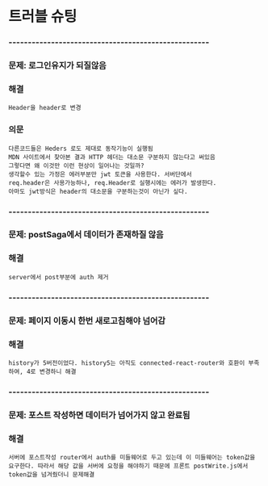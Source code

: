 # 트러블 슈팅

### ----------------------------------------------------

### 문제: 로그인유지가 되질않음

### 해결

```
Header을 header로 변경
```

### 의문

```
다른코드들은 Heders 로도 제대로 동작기능이 실행됨
MDN 사이트에서 찾아본 결과 HTTP 헤더는 대소문 구분하지 않는다고 써있음
그렇다면 왜 이것만 이런 현상이 일어나는 것일까?
생각할수 있는 가정은 에러부분만 jwt 토큰을 사용한다. 서버단에서
req.header은 사용가능하나, req.Header로 실행시에는 에러가 발생한다.
아마도 jwt방식은 header의 대소문을 구분하는것이 아닌가 싶다.
```

### ----------------------------------------------------

### 문제: postSaga에서 데이터가 존재하질 않음

### 해결

```
server에서 post부분에 auth 제거
```

### ----------------------------------------------------

### 문제: 페이지 이동시 한번 새로고침해야 넘어감

### 해결

```
history가 5버전이었다. history5는 아직도 connected-react-router와 호환이 부족하여, 4로 변경하니 해결
```

### ----------------------------------------------------

### 문제: 포스트 작성하면 데이터가 넘어가지 않고 완료됨

### 해결

```
서버에 포스트작성 router에서 auth를 미들웨어로 두고 있는데 이 미들웨어는 token값을 요구한다. 따라서 해당 값을 서버에 요청을 해야하기 때문에 프론트 postWrite.js에서 token값을 넘겨줬더니 문제해결
```
